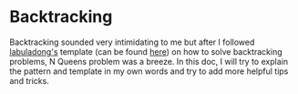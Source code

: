 # Backtracking
Backtracking sounded very intimidating to me but after I followed [labuladong's](https://github.com/labuladong) template (can be found [here](https://github.com/labuladong/fucking-algorithm)) on how to solve backtracking problems, N Queens problem was a breeze. In this doc, I will try to explain the pattern and template in my own words and try to add more helpful tips and tricks. 
